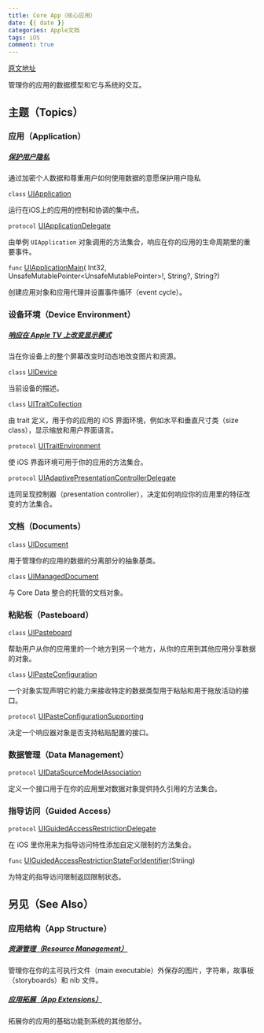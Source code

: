 ```yaml
---
title: Core App（核心应用）
date: {{ date }}
categories: Apple文档
tags: iOS
comment: true
---
```

[原文地址](https://developer.apple.com/documentation/uikit/core_app)

管理你的应用的数据模型和它与系统的交互。

## 主题（Topics）

### 应用（Application）

##### [保护用户隐私]()

通过加密个人数据和尊重用户如何使用数据的意愿保护用户隐私

`class` [UIApplication]()

运行在iOS上的应用的控制和协调的集中点。

`protocol` [UIApplicationDelegate]()

由单例 `UIApplication` 对象调用的方法集合，响应在你的应用的生命周期里的重要事件。

`func` [UIApplicationMain]()( Int32, UnsafeMutablePointer<UnsafeMutablePointer<Int8>>!, String?, String?)

创建应用对象和应用代理并设置事件循环（event cycle）。

### 设备环境（Device Environment）

##### [响应在 Apple TV 上改变显示模式]()

当在你设备上的整个屏幕改变时动态地改变图片和资源。

`class` [UIDevice]()

当前设备的描述。

`class` [UITraitCollection](https://developer.apple.com/documentation/uikit)

由 trait 定义，用于你的应用的 iOS 界面环境，例如水平和垂直尺寸类（size class），显示缩放和用户界面语言。

`protocol` [UITraitEnvironment](https://developer.apple.com/documentation/uikit)

使 iOS 界面环境可用于你的应用的方法集合。

`protocol` [UIAdaptivePresentationControllerDelegate](https://developer.apple.com/documentation/uikit)

连同呈现控制器（presentation controller），决定如何响应你的应用里的特征改变的方法集合。

### 文档（Documents）

`class` [UIDocument](https://developer.apple.com/documentation/uikit)

用于管理你的应用的数据的分离部分的抽象基类。

`class` [UIManagedDocument](https://developer.apple.com/documentation/uikit)

与 Core Data 整合的托管的文档对象。

### 粘贴板（Pasteboard）

`class` [UIPasteboard](https://developer.apple.com/documentation/uikit)

帮助用户从你的应用里的一个地方到另一个地方，从你的应用到其他应用分享数据的对象。

`class` [UIPasteConfiguration](https://developer.apple.com/documentation/uikit)

一个对象实现声明它的能力来接收特定的数据类型用于粘贴和用于拖放活动的接口。

`protocol` [UIPasteConfigurationSupporting](https://developer.apple.com/documentation/uikit)

决定一个响应器对象是否支持粘贴配置的接口。

### 数据管理（Data Management）

`protocol` [UIDataSourceModelAssociation](https://developer.apple.com/documentation/uikit)

定义一个接口用于在你的应用里对数据对象提供持久引用的方法集合。

### 指导访问（Guided Access）

`protocol` [UIGuidedAccessRestrictionDelegate](https://developer.apple.com/documentation/uikit)

在 iOS 里你用来为指导访问特性添加自定义限制的方法集合。

`func` [UIGuidedAccessRestrictionStateForIdentifier](https://developer.apple.com/documentation/uikit)(Striing)

为特定的指导访问限制返回限制状态。

## 另见（See Also）

### 应用结构（App Structure）

##### [资源管理（Resource Management）](https://developer.apple.com/documentation/uikit)

管理你在你的主可执行文件（main executable）外保存的图片，字符串，故事板（storyboards）和 nib 文件。

##### [应用拓展（App Extensions）](https://developer.apple.com/documentation/uikit)

拓展你的应用的基础功能到系统的其他部分。